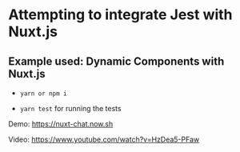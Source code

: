 # Attempting to integrate Jest with Nuxt.js
## Example used: Dynamic Components with Nuxt.js

* `yarn or npm i`

* `yarn test` for running the tests

Demo: https://nuxt-chat.now.sh

Video: https://www.youtube.com/watch?v=HzDea5-PFaw
